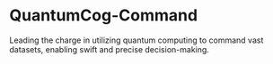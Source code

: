 # QuantumCog-Command
Leading the charge in utilizing quantum computing to command vast datasets, enabling swift and precise decision-making.
